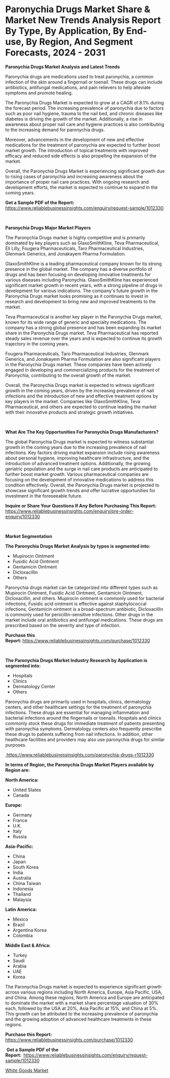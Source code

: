 <p><h1>Paronychia Drugs Market Share & Market New Trends Analysis Report By Type, By Application, By End-use, By Region, And Segment Forecasts, 2024 - 2031</h1></p><p><strong>Paronychia Drugs Market Analysis and Latest Trends</strong></p>
<p><p>Paronychia drugs are medications used to treat paronychia, a common infection of the skin around a fingernail or toenail. These drugs can include antibiotics, antifungal medications, and pain relievers to help alleviate symptoms and promote healing.</p><p>The Paronychia Drugs Market is expected to grow at a CAGR of 8.1% during the forecast period. The increasing prevalence of paronychia due to factors such as poor nail hygiene, trauma to the nail bed, and chronic diseases like diabetes is driving the growth of the market. Additionally, a rise in awareness about proper nail care and hygiene practices is also contributing to the increasing demand for paronychia drugs.</p><p>Moreover, advancements in the development of new and effective medications for the treatment of paronychia are expected to further boost market growth. The introduction of topical treatments with improved efficacy and reduced side effects is also propelling the expansion of the market.</p><p>Overall, the Paronychia Drugs Market is experiencing significant growth due to rising cases of paronychia and increasing awareness about the importance of proper nail care practices. With ongoing research and development efforts, the market is expected to continue to expand in the coming years.</p></p>
<p><strong>Get a Sample PDF of the Report:&nbsp;</strong> <a href="https://www.reliablebusinessinsights.com/enquiry/request-sample/1012330">https://www.reliablebusinessinsights.com/enquiry/request-sample/1012330</a></p>
<p>&nbsp;</p>
<p><strong>Paronychia Drugs Major Market Players</strong></p>
<p><p>The Paronychia Drugs market is highly competitive and is primarily dominated by key players such as GlaxoSmithKline, Teva Pharmaceutical, Eli Lilly, Fougera Pharmaceuticals, Taro Pharmaceutical Industries, Glenmark Generics, and Jonakayem Pharma Formulation. </p><p>GlaxoSmithKline is a leading pharmaceutical company known for its strong presence in the global market. The company has a diverse portfolio of drugs and has been focusing on developing innovative treatments for various diseases including Paronychia. GlaxoSmithKline has experienced significant market growth in recent years, with a strong pipeline of drugs in development for various indications. The company's future growth in the Paronychia Drugs market looks promising as it continues to invest in research and development to bring new and improved treatments to the market.</p><p>Teva Pharmaceutical is another key player in the Paronychia Drugs market, known for its wide range of generic and specialty medications. The company has a strong global presence and has been expanding its market share in the Paronychia Drugs market. Teva Pharmaceutical has reported steady sales revenue over the years and is expected to continue its growth trajectory in the coming years.</p><p>Fougera Pharmaceuticals, Taro Pharmaceutical Industries, Glenmark Generics, and Jonakayem Pharma Formulation are also significant players in the Paronychia Drugs market. These companies have been actively engaged in developing and commercializing products for the treatment of Paronychia, contributing to the overall growth of the market.</p><p>Overall, the Paronychia Drugs market is expected to witness significant growth in the coming years, driven by the increasing prevalence of nail infections and the introduction of new and effective treatment options by key players in the market. Companies like GlaxoSmithKline, Teva Pharmaceutical, and others are expected to continue leading the market with their innovative products and strategic growth initiatives.</p></p>
<p>&nbsp;</p>
<p><strong>What Are The Key Opportunities For Paronychia Drugs Manufacturers?</strong></p>
<p><p>The global Paronychia Drugs market is expected to witness substantial growth in the coming years due to the increasing prevalence of nail infections. Key factors driving market expansion include rising awareness about personal hygiene, improving healthcare infrastructure, and the introduction of advanced treatment options. Additionally, the growing geriatric population and the surge in nail care products are anticipated to further boost market growth. Various pharmaceutical companies are focusing on the development of innovative medications to address this condition effectively. Overall, the Paronychia Drugs market is projected to showcase significant growth trends and offer lucrative opportunities for investment in the foreseeable future.</p></p>
<p><strong>Inquire or Share Your Questions If Any Before Purchasing This Report:</strong> <a href="https://www.reliablebusinessinsights.com/enquiry/pre-order-enquiry/1012330">https://www.reliablebusinessinsights.com/enquiry/pre-order-enquiry/1012330</a></p>
<p>&nbsp;</p>
<p><strong>Market Segmentation</strong></p>
<p><strong>The Paronychia Drugs Market Analysis by types is segmented into:</strong></p>
<p><ul><li>Mupirocin Ointment</li><li>Fusidic Acid Ointment</li><li>Gentamicin Ointment</li><li>Dicloxacillin</li><li>Others</li></ul></p>
<p><p>Paronychia drugs market can be categorized into different types such as Mupirocin Ointment, Fusidic Acid Ointment, Gentamicin Ointment, Dicloxacillin, and others. Mupirocin ointment is commonly used for bacterial infections, Fusidic acid ointment is effective against staphylococcal infections, Gentamicin ointment is a broad-spectrum antibiotic, Dicloxacillin is commonly used for penicillin-sensitive infections. Other drugs in the market include oral antibiotics and antifungal medications. These drugs are prescribed based on the severity and type of infection.</p></p>
<p><strong>Purchase this Report:&nbsp;</strong><a href="https://www.reliablebusinessinsights.com/purchase/1012330">https://www.reliablebusinessinsights.com/purchase/1012330</a></p>
<p>&nbsp;</p>
<p><strong>The Paronychia Drugs Market Industry Research by Application is segmented into:</strong></p>
<p><ul><li>Hospitals</li><li>Clinics</li><li>Dermatology Center</li><li>Others</li></ul></p>
<p><p>Paronychia drugs are primarily used in hospitals, clinics, dermatology centers, and other healthcare settings for the treatment of paronychia infections. These drugs are essential for managing inflammation and bacterial infections around the fingernails or toenails. Hospitals and clinics commonly stock these drugs for immediate treatment of patients presenting with paronychia symptoms. Dermatology centers also frequently prescribe these drugs to patients suffering from nail infections. In addition, other healthcare facilities and providers may also use paronychia drugs for similar purposes.</p></p>
<p><a href="https://www.reliablebusinessinsights.com/paronychia-drugs-r1012330">&nbsp;https://www.reliablebusinessinsights.com/paronychia-drugs-r1012330</a></p>
<p><strong>In terms of Region, the Paronychia Drugs Market Players available by Region are:</strong></p>
<p>
    <p> <strong> North America: </strong>
        <ul>
            <li>United States</li>
            <li>Canada</li>
        </ul>
        </p> 
    <p> <strong> Europe: </strong>
        <ul>
            <li>Germany</li>
            <li>France</li>
            <li>U.K.</li>
            <li>Italy</li>
            <li>Russia</li>
        </ul>
        </p> 
    <p> <strong> Asia-Pacific: </strong>
        <ul>
            <li>China</li>
            <li>Japan</li>
            <li>South Korea</li>
            <li>India</li>
            <li>Australia</li>
            <li>China Taiwan</li>
            <li>Indonesia</li>
            <li>Thailand</li>
            <li>Malaysia</li>
        </ul>
        </p> 
    <p> <strong> Latin America: </strong>
        <ul>
            <li>Mexico</li>
            <li>Brazil</li>
            <li>Argentina Korea</li>
            <li>Colombia</li>
        </ul>
        </p> 
    <p> <strong> Middle East & Africa: </strong>
        <ul>
            <li>Turkey</li>
            <li>Saudi</li>
            <li>Arabia</li>
            <li>UAE</li>
            <li>Korea</li>
        </ul>
    </p>
    </p>
<p><p>The Paronychia Drugs market is expected to experience significant growth across various regions including North America, Europe, Asia Pacific, USA, and China. Among these regions, North America and Europe are anticipated to dominate the market with a market share percentage valuation of 30% each, followed by the USA at 20%, Asia Pacific at 15%, and China at 5%. This growth can be attributed to the increasing prevalence of paronychia and the growing adoption of advanced healthcare treatments in these regions.</p></p>
<p><strong>Purchase this Report: </strong><a href="https://www.reliablebusinessinsights.com/purchase/1012330">https://www.reliablebusinessinsights.com/purchase/1012330</a></p>
<p>&nbsp;<strong>Get a Sample PDF of the Report:&nbsp;&nbsp;</strong><a href="https://www.reliablebusinessinsights.com/enquiry/request-sample/1012330">https://www.reliablebusinessinsights.com/enquiry/request-sample/1012330</a></p>
<p><strong></strong></p>
<p><p><a href="https://github.com/sarohimweaach77/Market-Research-Report-List-1/blob/main/white-goods-market.md">White Goods Market</a></p></p>